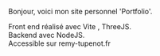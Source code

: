 Bonjour, voici mon site personnel 'Portfolio'.  

Front end réalisé avec Vite , ThreeJS.  
Backend avec NodeJS.  
Accessible sur remy-tupenot.fr

